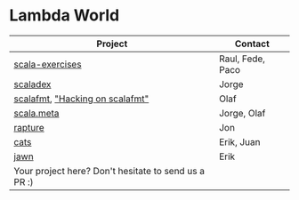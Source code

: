 # Lambda World

| Project                                                                                                                                                                             | Contact       |
| -------------                                                                                                                                                                       | ------------- |
| [scala-exercises](https://github.com/scala-exercises/scala-exercises)                                                                                                               | Raul, Fede, Paco          |
| [scaladex](https://github.com/scalacenter/scaladex/issues?q=is%3Aissue+is%3Aopen+label%3Ahackathon)                                                                                 | Jorge         |
| [scalafmt](https://github.com/olafurpg/scalafmt/issues?q=is%3Aissue+is%3Aopen+label%3Ahackathon), ["Hacking on scalafmt"](https://github.com/olafurpg/scalafmt#hacking-on-scalafmt) | Olaf          |
| [scala.meta](https://github.com/scalameta/scalameta/issues?q=is%3Aissue+is%3Aopen+label%3AHackathon)                                                                                | Jorge, Olaf    |
| [rapture](https://github.com/propensive/rapture/issues/242)                                                                                                                         | Jon           |
| [cats](https://github.com/typelevel/cats/issues)                                                                                                                                    | Erik, Juan    |
| [jawn](https://github.com/non/jawn/issues)                                                                                                                                          | Erik          |
| Your project here? Don't hesitate to send us a PR :)                                                                                                                                |               |

